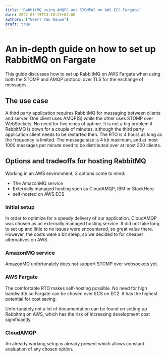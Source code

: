 ```yaml
---
title: "RabbitMQ using AMQPS and STOMPWS on AWS ECS Fargate"
date: 2022-05-15T13:10:22+02:00
authors: ["Geert Van Wauwe"]
draft: true
---
```



# An in-depth guide on how to set up RabbitMQ on Fargate
This guide discusses how to set up RabbitMQ on AWS Fargate when using both the STOMP and AMQP protocol over TLS for the exchange of messages.

## The use case
A third party application requires RabbitMQ for messaging between clients and server.
One client uses AMQP(S) while the other uses STOMP over WebSockets.
No need for five nines of uptime.
It is not a big problem if RabbitMQ is down for a couple of minutes,
although the third party application client needs to be restarted then.
The RTO is 4 hours as long as the frequency is limited.
The message size is 4 kb maximum, and at most 1000 messages per minute need to be distributed over at most 200 clients.

## Options and tradeoffs for hosting RabbitMQ
Working in an AWS environment, 3 options come to mind:
- The AmazonMQ service
- Externally managed hosting such as CloudAMQP, IBM or StackHero
- self-hosted on AWS ECS

### Initial setup
In order to optimize for a speedy delivery of our application, CloudAMQP was chosen as an externally managed hosting service.
It did not take long to set up and little to no issues were encountered, so great value there.
However, the costs were a bit steep, so we decided to for cheaper alternatives on AWS.

### AmazonMQ service
AmazonMQ unfortunately does not support STOMP over websockets yet. 

### AWS Fargate
The comfortable RTO makes self-hosting possible.
No need for high bandwidth so Fargate can be chosen over ECS on EC2.
It has the highest potential for cost saving.

Unfortunately not a lot of documentation can be found on setting up Rabbitmq on AWS, which has the risk of increasing development cost significantly.

### CloudAMQP
An already working setup is already present which allows constant evaluation of any chosen option.




